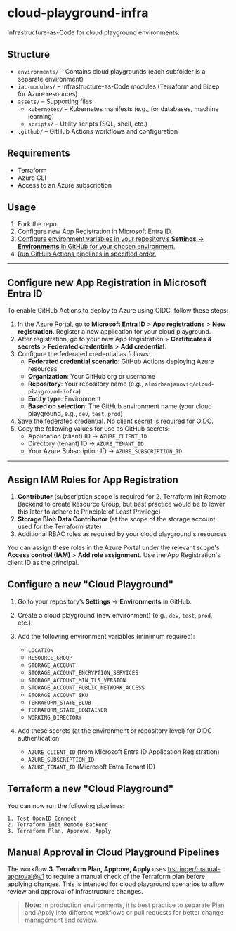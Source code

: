 
# cloud-playground-infra

Infrastructure-as-Code for cloud playground environments.


## Structure

- `environments/` – Contains cloud playgrounds (each subfolder is a separate environment)
- `iac-modules/` – Infrastructure-as-Code modules (Terraform and Bicep for Azure resources)
- `assets/` – Supporting files:
	- `kubernetes/` – Kubernetes manifests (e.g., for databases, machine learning)
	- `scripts/` – Utility scripts (SQL, shell, etc.)
- `.github/` – GitHub Actions workflows and configuration

## Requirements

- Terraform
- Azure CLI
- Access to an Azure subscription

## Usage

1. Fork the repo.
2. Configure new App Registration in Microsoft Entra ID.
2. [Configure environment variables in your repository’s **Settings** → **Environments** in GitHub for your chosen environment.](#configure-a-new-cloud-playground) 
3. [Run GitHub Actions pipelines in specified order.](#terraform-a-new-cloud-playground)


---

## Configure new App Registration in Microsoft Entra ID

To enable GitHub Actions to deploy to Azure using OIDC, follow these steps:

1. In the Azure Portal, go to **Microsoft Entra ID** > **App registrations** > **New registration**. Register a new application for your cloud playground.
2. After registration, go to your new App Registration > **Certificates & secrets** > **Federated credentials** > **Add credential**.
3. Configure the federated credential as follows:
	- **Federated credential scenario**: GitHub Actions deploying Azure resources
	- **Organization**: Your GitHub org or username
	- **Repository**: Your repository name (e.g., `almirbanjanovic/cloud-playground-infra`)
	- **Entity type**: Environment
	- **Based on selection**: The GitHub environment name (your cloud playground, e.g., `dev`, `test`, `prod`)
4. Save the federated credential. No client secret is required for OIDC.
5. Copy the following values for use as GitHub secrets:
	- Application (client) ID → `AZURE_CLIENT_ID`
	- Directory (tenant) ID → `AZURE_TENANT_ID`
	- Your Azure Subscription ID → `AZURE_SUBSCRIPTION_ID`

---

## Assign IAM Roles for App Registration

1. **Contributor** (subscription scope is required for 2. Terraform Init Remote Backend to create Resource Group, but best practice would be to lower this later to adhere to Principle of Least Privilege)
2. **Storage Blob Data Contributor** (at the scope of the storage account used for the Terraform state)
3. Additional RBAC roles as required by your cloud playground's resources

You can assign these roles in the Azure Portal under the relevant scope's **Access control (IAM)** > **Add role assignment**. Use the App Registration's client ID as the principal.

## Configure a new "Cloud Playground"

1. Go to your repository’s **Settings** → **Environments** in GitHub.
2. Create a cloud playground (new environment) (e.g., `dev`, `test`, `prod`, etc.).
3. Add the following environment variables (minimum required):

	- `LOCATION`
	- `RESOURCE_GROUP`
	- `STORAGE_ACCOUNT`
	- `STORAGE_ACCOUNT_ENCRYPTION_SERVICES`
	- `STORAGE_ACCOUNT_MIN_TLS_VERSION`
	- `STORAGE_ACCOUNT_PUBLIC_NETWORK_ACCESS`
	- `STORAGE_ACCOUNT_SKU`
	- `TERRAFORM_STATE_BLOB`
	- `TERRAFORM_STATE_CONTAINER`
	- `WORKING_DIRECTORY`
4. Add these secrets (at the environment or repository level) for OIDC authentication:

	- `AZURE_CLIENT_ID` (from Microsoft Entra ID Application Registration)
	- `AZURE_SUBSCRIPTION_ID`
	- `AZURE_TENANT_ID` (Microsoft Entra Tenant ID)

## Terraform a new "Cloud Playground"
You can now run the following pipelines:


	1. Test OpenID Connect
	2. Terraform Init Remote Backend
	3. Terraform Plan, Approve, Apply

## Manual Approval in Cloud Playground Pipelines

The workflow **3. Terraform Plan, Approve, Apply** uses [trstringer/manual-approval@v1](https://github.com/trstringer/manual-approval) to require a manual check of the Terraform plan before applying changes. This is intended for cloud playground scenarios to allow review and approval of infrastructure changes.

> **Note:** In production environments, it is best practice to separate Plan and Apply into different workflows or pull requests for better change management and review.
